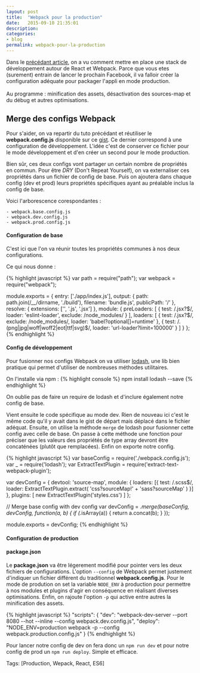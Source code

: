 ```yaml
---
layout: post
title:  "Webpack pour la production"
date:   2015-09-10 21:35:01
description:
categories:
- blog
permalink: webpack-pour-la-production
---
```

Dans le [précédant article][precedant-article], on a vu comment mettre en place une stack de développement autour de React et Webpack. Parce que vous etes (surement) entrain de lancer le prochain Facebook, il va falloir créer la configuration adéquate pour packager l'appli en mode production. <br><br>Au programme : minification des assets, désactivation des sources-map et du débug et autres optimisations.

## Merge des configs Webpack
Pour s'aider, on va repartir du tuto précédant et réutiliser le **webpack.config.js** disponible sur ce [gist][gist]. Ce dernier correspond à une configuration de développement. L'idée c'est de conserver ce fichier pour le mode développement et d'en créer un second pour le mode production.

Bien sûr, ces deux configs vont partager un certain nombre de propriétés en commun. Pour être *DRY* (Don't Repeat Yourself), on va externaliser ces propriétés dans un fichier de config de base. Puis on ajoutera dans chaque config (dev et prod) leurs propriétés spécifiques ayant au préalable inclus la config de base.

Voici l'arborescence corespondantes :

    - webpack.base.config.js
    - webpack.dev.config.js
    - webpack.prod.config.js

#### Configuration de base
C'est ici que l'on va réunir toutes les propriétés communes à nos deux configurations.

Ce qui nous donne :

{% highlight javascript %}
var path = require("path");
var webpack = require("webpack");

module.exports = {
    entry: ['./app/index.js'],
    output: {
        path: path.join(/*__*/dirname, './build'),
        filename: 'bundle.js',
        publicPath: '/'
    },
    resolve: {
        extensions: ['', '.js', '.jsx']
    },
    module: {
        preLoaders: [
            {
                test: /\.jsx?$/,
                loader: 'eslint-loader',
                exclude: /node_modules/
            }
        ],
        loaders: [
            {
                test: /\.jsx?$/,
                exclude: /node_modules/,
                loader: 'babel?optional[]=runtime'
            },
            {
                test: /\.(png|jpg|woff|woff2|eot|ttf|svg)$/,
                loader: 'url-loader?limit=100000'
            }
        ]
    }
};
{% endhighlight %}

#### Config de développement
Pour fusionner nos configs Webpack on va utiliser [lodash][lodash], une lib bien pratique qui permet d'utiliser de nombreuses méthodes utilitaires.

On l'installe via npm :
{% highlight console %}
npm install lodash --save
{% endhighlight %}

On oublie pas de faire un require de lodash et d'inclure également notre config de base.

Vient ensuite le code spécifique au mode dev. Rien de nouveau ici c'est le même code qu'il y avait dans le gist de départ mais déplacé dans le fichier adéquat. Ensuite, on utilise la méthode `merge` de lodash pour fusionner cette config avec celle de base. On passe à cette méthode une fonction pour préciser que les valeurs des propriétés de type array devront être concaténées (plutôt que remplacées). Enfin on exporte notre config.

{% highlight javascript %}
var baseConfig = require('./webpack.config.js');
var _ = require('lodash');
var ExtractTextPlugin = require('extract-text-webpack-plugin');

var devConfig = {
    devtool: 'source-map',
    module: {
        loaders: [{
            test: /\.scss$/,
            loader: ExtractTextPlugin.extract(
                'css?sourceMap!' +
                'sass?sourceMap'
            )
        }]
    },
    plugins: [
        new ExtractTextPlugin('styles.css')
    ]
};

// Merge base config with dev config
var devConfig = _.merge(baseConfig, devConfig, function(a, b) {
    if (_.isArray(a)) {
        return a.concat(b);
    }
});

module.exports = devConfig;
{% endhighlight %}

#### Configuration de production

#### package.json
Le **package.json** va être légerement modifié pour pointer vers les deux fichiers de configurations. L'option `--config` de Webpack permet justement d'indiquer un fichier différent du traditionnel **webpack.config.js**. Pour le mode de prodution on set la variable `NODE_ENV` à production pour permettre à nos modules et plugins d'agir en conséquence en réalisant diverses optimisations. Enfin, on rajoute l'option `-p` qui active entre autres la minification des assets.

{% highlight javascript %}
"scripts": {
  "dev": "webpack-dev-server --port 8080 --hot --inline --config webpack.dev.config.js",
  "deploy": "NODE_ENV=production webpack -p --config webpack.production.config.js"
}
{% endhighlight %}

Pour lancer notre config de dev on fera donc un `npm run dev` et pour notre config de prod un `npm run deploy`. Simple et efficace.


Tags: [Production, Wepack, React, ES6]

[precedant-article]: http://romaindso.github.io/react-webpack-starter/
[gist]: https://gist.github.com/romaindso/0495af3fdbcda48e5b9e
[lodash]: http://devdocs.io/lodash/


[features]: https://github.com/lukehoban/es6features
[webpack-dev]: http://webpack.github.io/docs/webpack-dev-server.html
[localhost]: http://localhost:8080/
[eslint]: http://eslint.org/
[rules-eslint]: http://eslint.org/docs/rules
